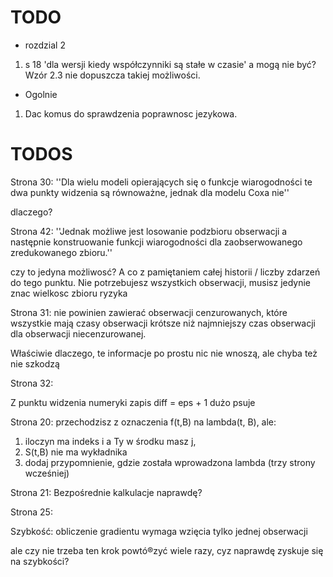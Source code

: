 # TODO

- rozdzial 2

1. s 18 'dla wersji kiedy współczynniki są stałe w czasie' a mogą nie być? Wzór 2.3 nie dopuszcza takiej możliwości.

- Ogolnie

1. Dac komus do sprawdzenia poprawnosc jezykowa.



# TODOS


Strona 30:
''Dla wielu modeli opierających się o funkcje wiarogodności te dwa punkty widzenia są równoważne,
jednak dla modelu Coxa nie''

dlaczego?

Strona 42:
''Jednak możliwe jest losowanie podzbioru obserwacji a następnie konstruowanie funkcji wiarogodności dla zaobserwowanego zredukowanego
zbioru.''

czy to jedyna możliwosć?
A co z pamiętaniem całej historii / liczby zdarzeń do tego punktu.
Nie potrzebujesz wszystkich obserwacji, musisz jedynie znac wielkosc zbioru ryzyka


Strona 31:
nie powinien zawierać obserwacji cenzurowanych, które wszystkie mają czasy obserwacji
krótsze niż najmniejszy czas obserwacji dla obserwacji niecenzurowanej.

Właściwie dlaczego, te informacje po prostu nic nie wnoszą, ale chyba też nie szkodzą


Strona 32:

Z punktu widzenia numeryki zapis diff = eps + 1  dużo psuje


Strona 20: przechodzisz z oznaczenia f(t,B) na lambda(t, B), ale:
1. iloczyn ma indeks i a Ty w środku masz j,
2. S(t,B) nie ma wykładnika
3. dodaj przypomnienie, gdzie została wprowadzona lambda (trzy strony wcześniej)


Strona 21: Bezpośrednie kalkulacje
naprawdę?


Strona 25:

Szybkość: obliczenie gradientu wymaga wzięcia tylko jednej obserwacji

ale czy nie trzeba ten krok powtó®zyć wiele razy, cyz naprawdę zyskuje się na szybkości?

